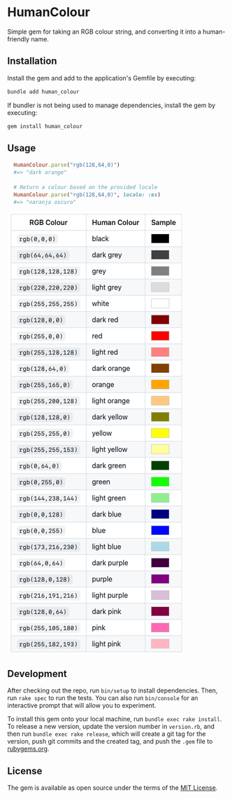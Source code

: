 # HumanColour

Simple gem for taking an RGB colour string, and converting it into a human-friendly name.

## Installation

Install the gem and add to the application's Gemfile by executing:

```bash
bundle add human_colour
```

If bundler is not being used to manage dependencies, install the gem by executing:

```bash
gem install human_colour
```

## Usage

```ruby
  HumanColour.parse("rgb(128,64,0)")
  #=> "dark orange"

  # Return a colour based on the provided locale
  HumanColour.parse("rgb(128,64,0)", locale: :es)
  #=> "naranja oscuro"
```

![alt text](https://github.com/mconnell/human_colour/blob/main/doc/colours.png?raw=true)

## Development

After checking out the repo, run `bin/setup` to install dependencies. Then, run `rake spec` to run the tests. You can also run `bin/console` for an interactive prompt that will allow you to experiment.

To install this gem onto your local machine, run `bundle exec rake install`. To release a new version, update the version number in `version.rb`, and then run `bundle exec rake release`, which will create a git tag for the version, push git commits and the created tag, and push the `.gem` file to [rubygems.org](https://rubygems.org).

## License

The gem is available as open source under the terms of the [MIT License](https://opensource.org/licenses/MIT).
